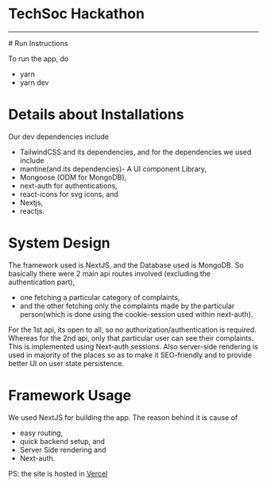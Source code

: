 # TechSoc Hackathon

<hr/>
# Run Instructions

To run the app, do

- yarn
- yarn dev

# Details about Installations

Our dev dependencies include

- TailwindCSS and its dependencies, and for the dependencies we used include
- mantine(and its dependencies)- A UI component Library,
- Mongoose (ODM for MongoDB),
- next-auth for authentications,
- react-icons for svg icons, and
- Nextjs,
- reactjs.

# System Design

The framework used is NextJS, and the Database used is MongoDB.
So basically there were 2 main api routes involved (excluding the authentication part),

- one fetching a particular category of complaints,
- and the other fetching only the complaints made by the particular person(which is done using the cookie-session used within next-auth).

For the 1st api, its open to all, so no authorization/authentication is required. Whereas for the 2nd api, only that particular user can see their complaints.
This is implemented using Next-auth sessions. Also server-side rendering is used in majority of the places so as to make it SEO-friendly and to provide better UI on user state persistence.

# Framework Usage

We used NextJS for building the app. The reason behind it is cause of

- easy routing,
- quick backend setup, and
- Server Side rendering and
- Next-auth.

PS: the site is hosted in <a href="https://comportal.vercel.app">Vercel</a>
